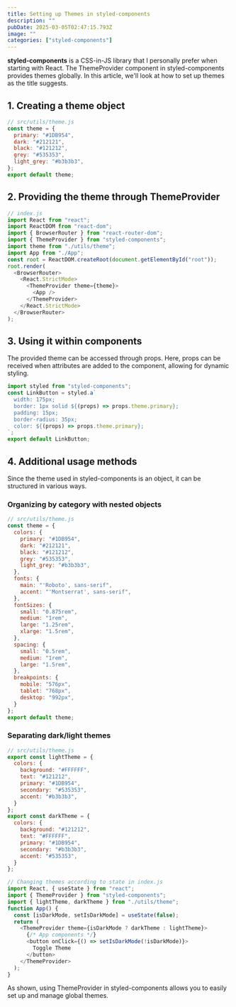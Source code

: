 ```yaml
---
title: Setting up Themes in styled-components
description: ""
pubDate: 2025-03-05T02:47:15.793Z
image: ""
categories: ["styled-components"]
---
```


**styled-components** is a CSS-in-JS library that I personally prefer when starting with React. The ThemeProvider component in styled-components provides themes globally. In this article, we'll look at how to set up themes as the title suggests.

## 1. Creating a theme object
```javascript
// src/utils/theme.js
const theme = {
  primary: "#1DB954",
  dark: "#212121",
  black: "#121212",
  grey: "#535353",
  light_grey: "#b3b3b3",
};
export default theme;
```

## 2. Providing the theme through ThemeProvider
```javascript
// index.js 
import React from "react";
import ReactDOM from "react-dom";
import { BrowserRouter } from "react-router-dom";
import { ThemeProvider } from "styled-components";
import theme from "./utils/theme";
import App from "./App";
const root = ReactDOM.createRoot(document.getElementById("root"));
root.render(
  <BrowserRouter>
    <React.StrictMode>
      <ThemeProvider theme={theme}>
        <App />
      </ThemeProvider>
    </React.StrictMode>
  </BrowserRouter>
);
```

## 3. Using it within components
The provided theme can be accessed through props. Here, props can be received when attributes are added to the component, allowing for dynamic styling.
```javascript
import styled from "styled-components";
const LinkButton = styled.a`
  width: 175px;
  border: 1px solid ${(props) => props.theme.primary};
  padding: 15px;
  border-radius: 35px;
  color: ${(props) => props.theme.primary};
`;
export default LinkButton;
```

## 4. Additional usage methods
Since the theme used in styled-components is an object, it can be structured in various ways.

### Organizing by category with nested objects
```javascript
// src/utils/theme.js
const theme = {
  colors: {
    primary: "#1DB954",
    dark: "#212121",
    black: "#121212",
    grey: "#535353",
    light_grey: "#b3b3b3",
  },
  fonts: {
    main: "'Roboto', sans-serif",
    accent: "'Montserrat', sans-serif",
  },
  fontSizes: {
    small: "0.875rem",
    medium: "1rem",
    large: "1.25rem",
    xlarge: "1.5rem",
  },
  spacing: {
    small: "0.5rem",
    medium: "1rem",
    large: "1.5rem",
  },
  breakpoints: {
    mobile: "576px",
    tablet: "768px",
    desktop: "992px",
  }
};
export default theme;
```

### Separating dark/light themes
```javascript
// src/utils/theme.js
export const lightTheme = {
  colors: {
    background: "#FFFFFF",
    text: "#121212",
    primary: "#1DB954",
    secondary: "#535353",
    accent: "#b3b3b3",
  }
};
export const darkTheme = {
  colors: {
    background: "#121212",
    text: "#FFFFFF",
    primary: "#1DB954",
    secondary: "#b3b3b3",
    accent: "#535353",
  }
};
```

```javascript
// Changing themes according to state in index.js
import React, { useState } from "react";
import { ThemeProvider } from "styled-components";
import { lightTheme, darkTheme } from "./utils/theme";
function App() {
  const [isDarkMode, setIsDarkMode] = useState(false);
  return (
    <ThemeProvider theme={isDarkMode ? darkTheme : lightTheme}>
      {/* App components */}
      <button onClick={() => setIsDarkMode(!isDarkMode)}>
        Toggle Theme
      </button>
    </ThemeProvider>
  );
}
```

As shown, using ThemeProvider in styled-components allows you to easily set up and manage global themes.